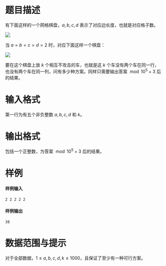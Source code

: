 
# 题目描述

有下面这样的一个网格棋盘，$a,b,c,d$ 表示了对应边长度，也就是对应格子数。

![](source/loj/10232/img/aHR0cHM6Ly9jb2RpbmcubmV0L3UvSGVSYU5PL3AvUGljUGxhY2UvZ2l0L3Jhdy9tYXN0ZXIvcGxhY2UxLnBuZw==.png)

当 $a=b=c=d=2$ 时，对应下面这样一个棋盘：

![](source/loj/10232/img/aHR0cHM6Ly9jb2RpbmcubmV0L3UvSGVSYU5PL3AvUGljUGxhY2UvZ2l0L3Jhdy9tYXN0ZXIvcGxhY2UyLnBuZw==.png)

要在这个棋盘上放 $k$ 个相互不攻击的车，也就是这 $k$ 个车没有两个车在同一行，也没有两个车在同一列，问有多少种方案。同样只需要输出答案 $\bmod 10^5+3$ 后的结果。

# 输入格式

第一行为有五个非负整数 $a, b, c, d$ 和 $k$。

# 输出格式

包括一个正整数，为答案 $\bmod 10^5+3$ 后的结果。

# 样例

#### 样例输入
```plain
2 2 2 2 2
```
#### 样例输出
```plain
38
```

# 数据范围与提示

对于全部数据，$1\le a,b,c,d,k\le 1000$，且保证了至少有一种可行方案。

